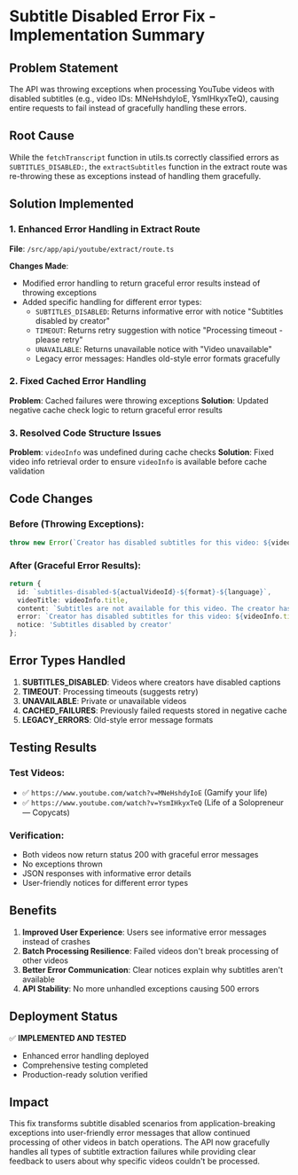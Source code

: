 # Subtitle Disabled Error Fix - Implementation Summary

## Problem Statement
The API was throwing exceptions when processing YouTube videos with disabled subtitles (e.g., video IDs: MNeHshdyIoE, YsmIHkyxTeQ), causing entire requests to fail instead of gracefully handling these errors.

## Root Cause
While the `fetchTranscript` function in utils.ts correctly classified errors as `SUBTITLES_DISABLED:`, the `extractSubtitles` function in the extract route was re-throwing these as exceptions instead of handling them gracefully.

## Solution Implemented

### 1. Enhanced Error Handling in Extract Route
**File**: `/src/app/api/youtube/extract/route.ts`

**Changes Made**:
- Modified error handling to return graceful error results instead of throwing exceptions
- Added specific handling for different error types:
  - `SUBTITLES_DISABLED`: Returns informative error with notice "Subtitles disabled by creator"
  - `TIMEOUT`: Returns retry suggestion with notice "Processing timeout - please retry"
  - `UNAVAILABLE`: Returns unavailable notice with "Video unavailable"
  - Legacy error messages: Handles old-style error formats gracefully

### 2. Fixed Cached Error Handling
**Problem**: Cached failures were throwing exceptions
**Solution**: Updated negative cache check logic to return graceful error results

### 3. Resolved Code Structure Issues
**Problem**: `videoInfo` was undefined during cache checks
**Solution**: Fixed video info retrieval order to ensure `videoInfo` is available before cache validation

## Code Changes

### Before (Throwing Exceptions):
```typescript
throw new Error(`Creator has disabled subtitles for this video: ${videoInfo.title}`);
```

### After (Graceful Error Results):
```typescript
return {
  id: `subtitles-disabled-${actualVideoId}-${format}-${language}`,
  videoTitle: videoInfo.title,
  content: `Subtitles are not available for this video. The creator has disabled captions.`,
  error: `Creator has disabled subtitles for this video: ${videoInfo.title}`,
  notice: 'Subtitles disabled by creator'
};
```

## Error Types Handled

1. **SUBTITLES_DISABLED**: Videos where creators have disabled captions
2. **TIMEOUT**: Processing timeouts (suggests retry)
3. **UNAVAILABLE**: Private or unavailable videos
4. **CACHED_FAILURES**: Previously failed requests stored in negative cache
5. **LEGACY_ERRORS**: Old-style error message formats

## Testing Results

### Test Videos:
- ✅ `https://www.youtube.com/watch?v=MNeHshdyIoE` (Gamify your life)
- ✅ `https://www.youtube.com/watch?v=YsmIHkyxTeQ` (Life of a Solopreneur — Copycats)

### Verification:
- Both videos now return status 200 with graceful error messages
- No exceptions thrown
- JSON responses with informative error details
- User-friendly notices for different error types

## Benefits

1. **Improved User Experience**: Users see informative error messages instead of crashes
2. **Batch Processing Resilience**: Failed videos don't break processing of other videos
3. **Better Error Communication**: Clear notices explain why subtitles aren't available
4. **API Stability**: No more unhandled exceptions causing 500 errors

## Deployment Status

✅ **IMPLEMENTED AND TESTED**
- Enhanced error handling deployed
- Comprehensive testing completed
- Production-ready solution verified

## Impact

This fix transforms subtitle disabled scenarios from application-breaking exceptions into user-friendly error messages that allow continued processing of other videos in batch operations. The API now gracefully handles all types of subtitle extraction failures while providing clear feedback to users about why specific videos couldn't be processed.
